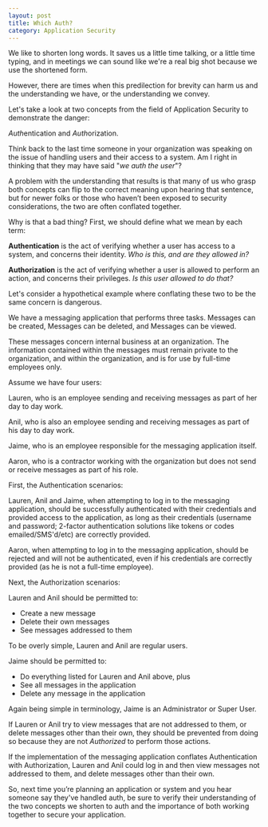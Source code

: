 ```yaml
---
layout: post
title: Which Auth?
category: Application Security
---
```

We like to shorten long words. It saves us a little time talking, or a little time typing, and in meetings we can sound like we're a real big shot because we use the shortened form.

However, there are times when this predilection for brevity can harm us and the understanding we have, or the understanding we convey.

Let's take a look at two concepts from the field of Application Security to demonstrate the danger:

<em>Auth</em>entication and <em>Auth</em>orization.

Think back to the last time someone in your organization was speaking on the issue of handling users and their access to a system. Am I right in thinking that they may have said "<em>we auth the user</em>"?

A problem with the understanding that results is that many of us who grasp both concepts can flip to the correct meaning upon hearing that sentence, but for newer folks or those who haven’t been exposed to security considerations, the two are often conflated together.

Why is that a bad thing? First, we should define what we mean by each term:

<strong>Authentication</strong> is the act of verifying whether a user has access to a system, and concerns their identity. <em>Who is this, and are they allowed in?</em>

<strong>Authorization</strong> is the act of verifying whether a user is allowed to perform an action, and concerns their privileges. <em>Is this user allowed to do that?</em>

Let's consider a hypothetical example where conflating these two to be the same concern is dangerous.

We have a messaging application that performs three tasks. Messages can be created, Messages can be deleted, and Messages can be viewed.

These messages concern internal business at an organization. The information contained within the messages must remain private to the organization, and within the organization, and is for use by full-time employees only.

Assume we have four users:

Lauren, who is an employee sending and receiving messages as part of her day to day work.

Anil, who is also an employee sending and receiving messages as part of his day to day work.

Jaime, who is an employee responsible for the messaging application itself.

Aaron, who is a contractor working with the organization but does not send or receive messages as part of his role.

First, the Authentication scenarios:

Lauren, Anil and Jaime, when attempting to log in to the messaging application, should be successfully authenticated with their credentials and provided access to the application, as long as their credentials (username and password; 2-factor authentication solutions like tokens or codes emailed/SMS'd/etc) are correctly provided.

Aaron, when attempting to log in to the messaging application, should be rejected and will not be authenticated, even if his credentials are correctly provided (as he is not a full-time employee).

Next, the Authorization scenarios:

Lauren and Anil should be permitted to:

* Create a new message
* Delete their own messages
* See messages addressed to them

To be overly simple, Lauren and Anil are regular users.

Jaime should be permitted to:

* Do everything listed for Lauren and Anil above, plus
* See all messages in the application
* Delete any message in the application

Again being simple in terminology, Jaime is an Administrator or Super User.

If Lauren or Anil try to view messages that are not addressed to them, or delete messages other than their own, they should be prevented from doing so because they are not <em>Authorized</em> to perform those actions.

If the implementation of the messaging application conflates Authentication with Authorization, Lauren and Anil could log in and then view messages not addressed to them, and delete messages other than their own.

So, next time you’re planning an application or system and you hear someone say they've handled auth, be sure to verify their understanding of the two concepts we shorten to auth and the importance of both working together to secure your application.

